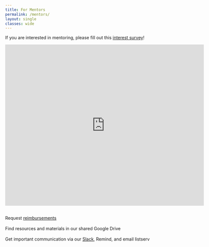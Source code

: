 ```yaml
---
title: For Mentors
permalink: /mentors/
layout: single
classes: wide
---
```


<div>If you are interested in mentoring, please fill out this <a href="https://forms.gle/r463DX2bgJaL4kKTA">interest survey</a>!</div>
<p align="center">
    <iframe src="https://docs.google.com/forms/d/e/1FAIpQLSfZDS5inGdd5MLsbWHZk7HCtmKF_FA_OWGmtPyG3muzdVRnYg/viewform?embedded=true" width="640" height="520" frameborder="0" marginheight="0" marginwidth="0">Loading…</iframe>
</p>

<br>

<div>Request <a href="https://forms.gle/nJXruXra2bmy6vFT9">reimbursements</a></div>

<br>

<div>Find resources and materials in our shared Google Drive</div>

<br>

<div>Get important communication via our <a href="https://stanfordfast.slack.com/">Slack</a>, Remind, and email listserv</div> 
